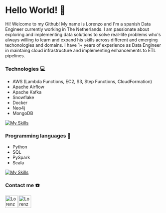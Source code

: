 # Hello World! 👋

Hi! Welcome to my Github! My name is Lorenzo and I'm a spanish Data Engineer currently working in The Netherlands. I am passionate about exploring and implementing data solutions to solve real-life problems who's always willing to learn and expand his skills across different and emerging techonologies and domains. I have 1+ years of experience as Data Engineer in maintaing cloud infrastructure and implementing enhancements to ETL pipelines. 

### Technologies 💻

- AWS (Lambda Functions, EC2, S3, Step Functions, CloudFormation)
- Apache Airflow
- Apache Kafka
- Snowflake
- Docker
- Neo4j
- MongoDB

[![My Skills](https://skillicons.dev/icons?i=aws,kafka,docker,mongodb)](https://skillicons.dev)

### Programming languages 🐍

- Python
- SQL
- PySpark
- Scala

[![My Skills](https://skillicons.dev/icons?i=python,mysql,scala)](https://skillicons.dev)
  
### Contact me ☎️

<a href="https://linkedin.com/in/lorenzoborreguero">
  <img align="left" alt="Lorenzo's Linkdein" width="40px" src="https://raw.githubusercontent.com/gauravghongde/social-icons/9d939e1c5b7ea4a24ac39c3e4631970c0aa1b920/SVG/Color/LinkedIN.svg" />
</a>

<a href="mailto:borreguerolorenzo@gmail.com">
  <img align="left" alt="Lorenzo's mail" width="40px" src="https://raw.githubusercontent.com/gauravghongde/social-icons/9d939e1c5b7ea4a24ac39c3e4631970c0aa1b920/SVG/Color/Gmail.svg" />
</a>
